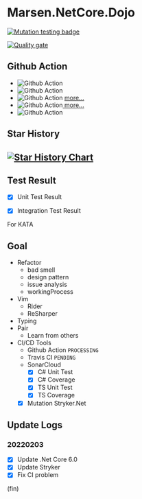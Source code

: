 # Marsen.NetCore.Dojo

[![Mutation testing badge](https://img.shields.io/endpoint?style=flat&url=https%3A%2F%2Fbadge-api.stryker-mutator.io%2Fgithub.com%2Fmarsen%2FMarsen.NetCore.Dojo%2Fmaster)](https://dashboard.stryker-mutator.io/reports/github.com/marsen/Marsen.NetCore.Dojo/main#mutant)

[![Quality gate](https://sonarcloud.io/api/project_badges/quality_gate?project=Marsen.NetCore.Dojo)](https://sonarcloud.io/summary/new_code?id=Marsen.NetCore.Dojo)

## Github Action

- ![Github Action](https://github.com/marsen/Marsen.NetCore.Dojo/workflows/.NET%20Core/badge.svg)
- ![Github Action](https://github.com/marsen/Marsen.NetCore.Dojo/workflows/CodeQL/badge.svg)
- ![Github Action](https://github.com/marsen/Marsen.NetCore.Dojo/workflows/Sonar%20Cloud/badge.svg) [ more...](https://sonarcloud.io/summary/new_code?id=Marsen.NetCore.Dojo)
- ![Github Action](https://github.com/marsen/Marsen.NetCore.Dojo/workflows/Stryker%20.NET/badge.svg)[ more...](https://dashboard.stryker-mutator.io/reports/github.com/marsen/Marsen.NetCore.Dojo/main)
- ![Github Action](https://github.com/marsen/Marsen.NetCore.Dojo/workflows/TypeScript/badge.svg)

## Star History

[![Star History Chart](https://api.star-history.com/svg?repos=marsen/Marsen.NetCore.Dojo&type=Date)](https://www.star-history.com/#marsen/Marsen.NetCore.Dojo&Date)
---

## Test Result

- [x] Unit Test Result

- [x] Integration Test Result

For KATA

## Goal

- Refactor
  - bad smell
  - design pattern
  - issue analysis
  - workingProcess
- Vim
  - Rider
  - ReSharper
- Typing
- Pair
  - Learn from others
- CI/CD Tools
  - Github Action `PROCESSING`
  - Travis CI `PENDING`
  - SonarCloud
    - [x] C# Unit Test
    - [x] C# Coverage
    - [x] TS Unit Test
    - [x] TS Coverage
  - [x] Mutation Stryker.Net

## Update Logs

### 20220203

- [x] Update .Net Core 6.0
- [x] Update Stryker
- [x] Fix CI problem

(fin)

